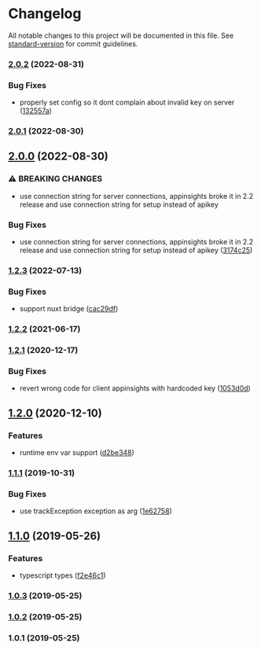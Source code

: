 # Changelog

All notable changes to this project will be documented in this file. See [standard-version](https://github.com/conventional-changelog/standard-version) for commit guidelines.

### [2.0.2](https://github.com/nuxt-community/applicationinsights-module/compare/v2.0.1...v2.0.2) (2022-08-31)


### Bug Fixes

* properly set config so it dont complain about invalid key on server ([132557a](https://github.com/nuxt-community/applicationinsights-module/commit/132557a106ec18284dd0cea93c0e1d0c5129023a))

### [2.0.1](https://github.com/nuxt-community/applicationinsights-module/compare/v2.0.0...v2.0.1) (2022-08-30)

## [2.0.0](https://github.com/nuxt-community/applicationinsights-module/compare/v1.2.3...v2.0.0) (2022-08-30)


### ⚠ BREAKING CHANGES

* use connection string for server connections, appinsights broke it in 2.2 release and use connection string for setup instead of apikey

### Bug Fixes

* use connection string for server connections, appinsights broke it in 2.2 release and use connection string for setup instead of apikey ([3174c25](https://github.com/nuxt-community/applicationinsights-module/commit/3174c2532f03486525cefb25d2e506d7f646888b))

### [1.2.3](https://github.com/nuxt-community/applicationinsights-module/compare/v1.2.2...v1.2.3) (2022-07-13)


### Bug Fixes

* support nuxt bridge ([cac29df](https://github.com/nuxt-community/applicationinsights-module/commit/cac29df6bf62aabddc461f54580ed0b912d0c812))

### [1.2.2](https://github.com/nuxt-community/applicationinsights-module/compare/v1.2.1...v1.2.2) (2021-06-17)

### [1.2.1](https://github.com/nuxt-community/applicationinsights-module/compare/v1.2.0...v1.2.1) (2020-12-17)


### Bug Fixes

* revert wrong code for client appinsights with hardcoded key ([1053d0d](https://github.com/nuxt-community/applicationinsights-module/commit/1053d0da002e901358a9d75a831bcc81dc4bd1f3))

## [1.2.0](https://github.com/nuxt-community/applicationinsights-module/compare/v1.1.1...v1.2.0) (2020-12-10)


### Features

* runtime env var support ([d2be348](https://github.com/nuxt-community/applicationinsights-module/commit/d2be348e06f6d2ae9d3a6dd2c7080161bae0dda6))

### [1.1.1](https://github.com/nuxt-community/applicationinsights-module/compare/v1.1.0...v1.1.1) (2019-10-31)


### Bug Fixes

* use trackException exception as arg ([1e62758](https://github.com/nuxt-community/applicationinsights-module/commit/1e62758))

## [1.1.0](https://github.com/nuxt-community/applicationinsights-module/compare/v1.0.3...v1.1.0) (2019-05-26)


### Features

* typescript types ([f2e46c1](https://github.com/nuxt-community/applicationinsights-module/commit/f2e46c1))



### [1.0.3](https://github.com/nuxt-community/applicationinsights-module/compare/v1.0.2...v1.0.3) (2019-05-25)



### [1.0.2](https://github.com/nuxt-community/applicationinsights-module/compare/v1.0.1...v1.0.2) (2019-05-25)



### 1.0.1 (2019-05-25)

